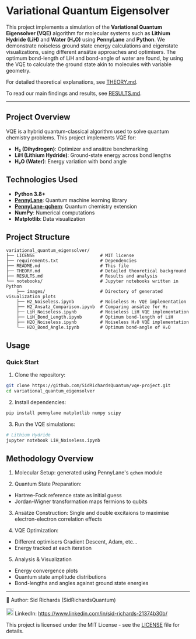 # Variational Quantum Eigensolver

This project implements a simulation of the **Variational Quantum Eigensolver (VQE)** algorithm for molecular systems such as **Lithium Hydride (LiH)** and **Water (H₂O)** using **PennyLane** and **Python**.
We demonstrate noiseless ground state energy calculations and eigenstate visualizations, using different ansätze approaches and optimisers.
The optimum bond-length of LiH and bond-angle of water are found, by using the VQE to calculate the ground state akin to molecules with variable geometry.

For detailed theoretical explanations, see [THEORY.md](THEORY.md).

To read our main findings and results, see [RESULTS.md](RESULTS.md).

---

## Project Overview

VQE is a hybrid quantum-classical algorithm used to solve quantum chemistry problems.
This project implements VQE for:

- **H₂ (Dihydrogen)**: Optimizer and ansätze benchmarking
- **LiH (Lithium Hydride)**: Ground-state energy across bond lengths  
- **H₂O (Water)**: Energy variation with bond angle

## Technologies Used

- **Python 3.8+**
- **[PennyLane](https://pennylane.ai/)**: Quantum machine learning library
- **[PennyLane-qchem](https://pennylane.ai/qml/demos/tutorial_qchem.html)**: Quantum chemistry extension
- **NumPy**: Numerical computations
- **Matplotlib**: Data visualization

## Project Structure

```
variational_quantum_eigensolver/
├── LICENSE                         # MIT license
├── requirements.txt                # Dependencies
├── README.md                       # This file 
├── THEORY.md                       # Detailed theoretical background
├── RESULTS.md                      # Results and analysis
└── notebooks/                      # Jupyter notebooks written in Python
    ├── images/                     # Directory of generated visualization plots
    ├── H2_Noiseless.ipynb          # Noiseless H₂ VQE implementation
    ├── H2_Ansatz_Comparison.ipynb  # Comparing ansätze for H₂
    ├── LiH_Noiseless.ipynb         # Noiseless LiH VQE implementation
    ├── LiH_Bond_Length.ipynb       # Optimum bond-length of LiH
    ├── H2O_Noiseless.ipynb         # Noiseless H₂O VQE implementation
    └── H2O_Bond_Angle.ipynb        # Optimum bond-angle of H₂O
```

## Usage

### Quick Start

1. Clone the repository:

```bash
git clone https://github.com/SidRichardsQuantum/vqe-project.git
cd variational_quantum_eigensolver
```

2. Install dependencies:

```bash
pip install pennylane matplotlib numpy scipy
```

3. Run the VQE simulations:

```bash
# Lithium Hydride
jupyter notebook LiH_Noiseless.ipynb
```

## Methodology Overview

1. Molecular Setup: generated using PennyLane's `qchem` module

2. Quantum State Preparation:

- Hartree-Fock reference state as initial guess
- Jordan-Wigner transformation maps fermions to qubits

3. Ansätze Construction: Single and double excitaions to maximise electron-electron correlation effects

4. VQE Optimization:

- Different optimisers Gradient Descent, Adam, etc...
- Energy tracked at each iteration

5. Analysis & Visualization

- Energy convergence plots
- Quantum state amplitude distributions
- Bond-lengths and angles against ground state energies

---

📘 Author: Sid Richards (SidRichardsQuantum)

<img src="https://cdn.jsdelivr.net/gh/devicons/devicon/icons/linkedin/linkedin-original.svg" width="20" /> LinkedIn: https://www.linkedin.com/in/sid-richards-21374b30b/

This project is licensed under the MIT License - see the [LICENSE](LICENSE) file for details.

